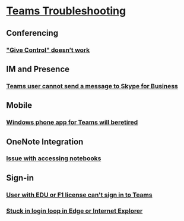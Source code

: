 # [Teams Troubleshooting](index.md)

## Conferencing
### ["Give Control" doesn’t work](./teams-conferencing/give-control-doesn’t-work-sharescreen.md)

## IM and Presence 
### [Teams user cannot send a message to Skype for Business](./teams-im-presence/teams-user-not-send-message-in-sfb.md)

## Mobile
### [Windows phone app for Teams will beretired](./teams-mobile/teams-for-windows-phone-is-retiring.md)

## OneNote Integration
### [Issue with accessing notebooks](./teams-onenote-integration/issue-access-notebook.md)

## Sign-in
### [User with EDU or F1 license can't sign in to Teams](./teams-sign-in/office-365-accounts-cannot-sign-in.md)
### [Stuck in login loop in Edge or Internet Explorer](./teams-sign-in/sign-in-loop.md)